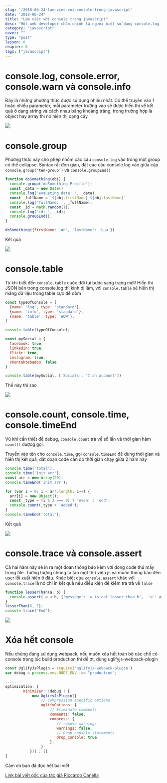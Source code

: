 ```yaml
---
slug: "/2018-06-24-lam-viec-voi-console-trong-javascript"
date: "2018-06-24"
title: "Làm việc với console trong javascript"
desc: "Một web developer chân chính là người biết sử dụng console.log :D. Tuy nhiên cũng nên biết rằng console nó còn rất nhiều phương thức khác nữa"
category: "javascript"
cover: ""
type: "post"
lesson: 0
chapter: 0
tags: ["javascript"]
---
```


# console.log, console.error, console.warn và console.info

Đây là những phương thức được sử dụng nhiều nhất. Có thể truyền vào 1 hoặc nhiều parameter, mỗi parameter trường vào sẽ được hiển thị về kết quả ở dạng string và cách nhau bằng khoảng trắng, trong trường hợp là object hay array thì nó hiện thị dạng cây

![](https://cdn-images-1.medium.com/max/1600/1*1Zh9s1-XCx27o6FAKGb5Hg.png)

# console.group

Phương thức này cho phép nhóm các câu `console.log` vào trong một group có thể collapse. Syntax rất đơn giản, đặt các câu console.log  vào giữa cặp `console.group('ten-group')` và `console.groupEnd()`

```js
function doSomething(obj) {
  console.group('doSomething Proifle');
  const _data = new Date()
  console.log('evauating data: ', _data)
  const _fullName = `${obj.firstName} ${obj.lastName}`
  console.log('fullName: ', _fullName);
  const _id = Math.random(1);
  console.log('id: ', _id);
  console.groupEnd();
}

doSomething({firstName: 'An', 'lastName': 'Luu'})
```

Kết quả

![](https://cdn-images-1.medium.com/max/1600/1*PWOoWRhG9lWjhU4z6qFCOQ.png)

# console.table

Từ khi biết đến `console.table` cuộc đời tui bước sang trang mới! Hiển thị JSON bên trong console.log thì kinh dị lắm, với `console.table` sẽ hiển thị mảng dữ liệu trong table cực dể dòm

```js
const typeOfConsole = [
  {name: 'log', type: 'standard'},
  {name: 'info', type: 'standard'},
  {name: 'table', type: 'WOW'},
]

console.table(typeOfConsole);

const mySocial = {
  facebook: true,
  linkedIn: true,
  flickr: true,
  instagram: true,
  VKontaktebadoo: false
}

console.table(mySocial, ['Socials', 'I an account'])
```

Thế này thì sao

![](https://cdn-images-1.medium.com/max/1600/1*Fb2VQtATz3uCH2hw6yVB-w.png)

# console.count, console.time, console.timeEnd

Vũ khí cần thiết để debug, `console.count` trả về số lần và thời gian hàm `count()` đượcg gọi.

Truyền vào tên cho `console.time`, gọi `console.timeEnd` để dừng thời gian và hiển thị kết quả, đặt đoạn code cần đo thời gian chạy giữa 2 hàm này

```js
console.time('total');
console.time('init arr');
const arr = new Array(20);
console.timeEnd('init arr');

for (var i = 0; i < arr.length; i++) {
  arr[i] = new Object();
  const _type = (i % 2 === 0) ? 'even' : 'odd';
  console.count(_type + 'added');
}
console.timeEnd('total');
```

Kết quả

![](https://cdn-images-1.medium.com/max/1600/1*Fc8jI1oaCE57aB-baawGaw.png)

# console.trace và console.assert

Cả hai hàm này sẽ in ra một đoạn thông báo kèm với dòng code thứ mấy trong file. Tưởng tượng chúng ta tạo một thư viện js và muốn thông báo đến user lỗi xuất hiện ở đâu. Khác biệt của `console.assert` khác với `console.trace` là nó chỉ in kết quả nếu điều kiện để kiểm tra trả về `false`

```js
function lesserThan(a, b) {
  console.assert( a < b, {'message': 'a is not lesser than b',  'a': a, 'b': b});  
}
lesserThan(6, 5);
console.trace('End');
```
![](https://cdn-images-1.medium.com/max/1600/1*oeGhwHWJ0JALyKZMJq_inw.png)

# Xóa hết console

Nếu chúng đang sử dụng webpack, nếu muốn xóa hết toàn bộ các chổ có console trong lúc build production thì dễ ợt, dùng uglifyjs-webpack-plugin

```js
const UglifyJsPlugin = require('uglifyjs-webpack-plugin')
var debug = process.env.NODE_ENV !== "production";

.....
optimization: {
        minimizer: !debug ? [
            new UglifyJsPlugin({
                // Compression specific options
                uglifyOptions: {
                    // Eliminate comments
                    comments: false,
                    compress: {
                       // remove warnings
                       warnings: false,
                       // Drop console statements
                       drop_console: true
                    },
                }
           })] : []
}
```

Cảm ơn bạn đã đọc hết bài viết

[Link bài viết gốc của tác giả Riccardo Canella](https://medium.freecodecamp.org/how-you-can-improve-your-workflow-using-the-javascript-console-bdd7823a9472)